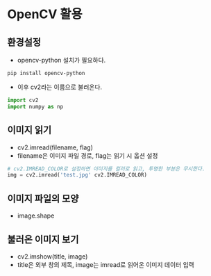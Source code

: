 # OpenCV 활용

## 환경설정

- opencv-python 설치가 필요하다.

```
pip install opencv-python
```

- 이후 cv2라는 이름으로 불러온다.

```py
import cv2
import numpy as np
```

## 이미지 읽기

- cv2.imread(filename, flag)
- filename은 이미지 파일 경로, flag는 읽기 시 옵션 설정

```py
# cv2.IMREAD_COLOR로 설정하면 이미지를 컬러로 읽고, 투명한 부분은 무시한다.
img = cv2.imread('test.jpg' cv2.IMREAD_COLOR)
```

## 이미지 파일의 모양

- image.shape

## 불러온 이미지 보기

- cv2.imshow(title, image)
- title은 외부 창의 제목, image는 imread로 읽어온 이미지 데이터 입력
